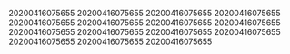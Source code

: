 20200416075655
20200416075655
20200416075655
20200416075655
20200416075655
20200416075655
20200416075655
20200416075655
20200416075655
20200416075655
20200416075655
20200416075655
20200416075655
20200416075655
20200416075655
